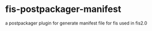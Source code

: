 # fis-postpackager-manifest
a postpackager plugin for generate manifest file for fis
 used in fis2.0
